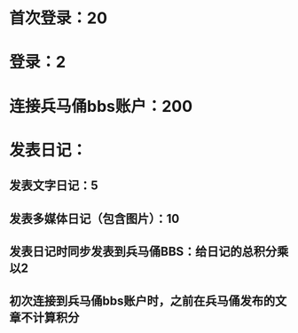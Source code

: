# 首次登录：20
# 登录：2
# 连接兵马俑bbs账户：200
# 发表日记：
## 发表文字日记：5
## 发表多媒体日记（包含图片）：10
## 发表日记时同步发表到兵马俑BBS：给日记的总积分乘以2
## 初次连接到兵马俑bbs账户时，之前在兵马俑发布的文章不计算积分